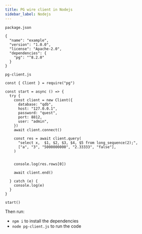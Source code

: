 ```yaml
---
title: PG wire client in Nodejs
sidebar_label: Nodejs
---
```


`package.json`

```
{
  "name": "example",
  "version": "1.0.0",
  "license": "Apache-2.0",
  "dependencies": {
    "pg": "^8.2.0"
  }
}
```


`pg-client.js`

```
const { Client } = require("pg")

const start = async () => {
  try {
    const client = new Client({
      database: "qdb",
      host: "127.0.0.1",
      password: "quest",
      port: 8812,
      user: "admin",
    })
    await client.connect()

    const res = await client.query(
      "select x,  $1, $2, $3, $4, $5 from long_sequence(2);",
      ["a", "3", "5000000000", "2.33333", "false"],
    )


    console.log(res.rows[0])

    await client.end()
	  
  } catch (e) {
    console.log(e)
  }
}

start()

```

Then run:

- `npm i` to install the dependencies
- `node pg-client.js` to run the code